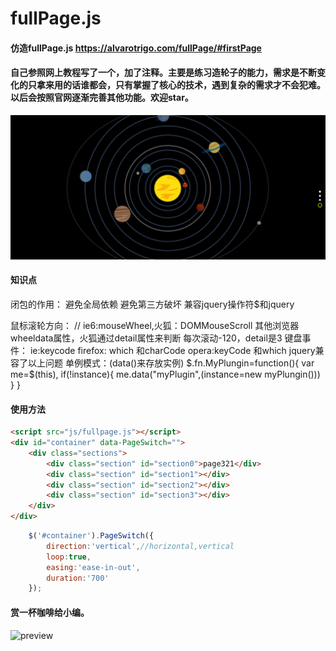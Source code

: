 
# fullPage.js
#### 仿造fullPage.js https://alvarotrigo.com/fullPage/#firstPage
#### 自己参照网上教程写了一个，加了注释。主要是练习造轮子的能力，需求是不断变化的只拿来用的话谁都会，只有掌握了核心的技术，遇到复杂的需求才不会犯难。以后会按照官网逐渐完善其他功能。欢迎star。
![preview](https://github.com/hwlv/myplugin/blob/master/fullpage/image/demo.png)


#### 知识点
闭包的作用：
    避免全局依赖
    避免第三方破坏
    兼容jquery操作符$和jquery

鼠标滚轮方向：
    // ie6:mouseWheel,火狐：DOMMouseScroll
    其他浏览器wheeldata属性，火狐通过detail属性来判断
    每次滚动-120，detail是3
键盘事件：
    ie:keycode
    firefox: which 和charCode
    opera:keyCode  和which
    jquery兼容了以上问题
单例模式：(data()来存放实例)
 $.fn.MyPlungin=function(){
 var me=$(this),
 if(!instance){
  me.data("myPlugin",(instance=new myPlungin()))
  }
 }
#### 使用方法

```html
<script src="js/fullpage.js"></script>
<div id="container" data-PageSwitch="">
    <div class="sections">
        <div class="section" id="section0">page321</div>
        <div class="section" id="section1"></div>
        <div class="section" id="section2"></div>
        <div class="section" id="section3"></div>
    </div>
</div>
````

```javascript
    $('#container').PageSwitch({
        direction:'vertical',//horizontal,vertical
        loop:true,
        easing:'ease-in-out',
        duration:'700'
    });
````
#### 赏一杯咖啡给小编。
![preview](https://github.com/hwlv/myplugin/blob/master/fullpage/image/code.png)
